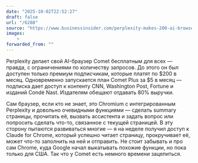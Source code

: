 ```yaml
---
date: "2025-10-02T22:52:27"
draft: false
url: "/6288"
source: "https://www.businessinsider.com/perplexity-makes-200-ai-browser-free-to-battle-ai-slop-2025-10"
images:
    -
forwarded_from: ""
---
```


Perplexity делает свой AI-браузер Comet бесплатным для всех — правда, с ограничениями по количеству запросов. До этого он был доступен только премиум подписчикам, которые платят по $200 в месяц. Одновременно запускается план Comet Plus за $5 в месяц — подписка дает доступ к контенту CNN, Washington Post, Fortune и изданий Condé Nast. Издателям обещают отдавать 80% выручки.

Сам браузер, если кто не знает, это Chromium с интегрированным Perplexity и довольно очевидными функциями — сделать summary страницы, прочитать её, вызвать ассистента и задать вопрос или попросить сделать что-то, связанное с текущей страницей. В эту сторону пытаются развиваться многие — я на неделе получил доступ к Claude for Chrome, который успешно читает страницу, прокручивает её, может что-то заполнить на ней и отправить. Не стоит забывать и про сам Chrome, куда Google начал выкатывать похожие функции, но пока только для США. Так что у Comet есть немного времени зацепиться.
